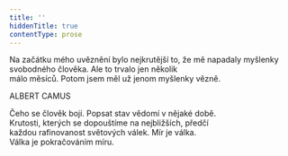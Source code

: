 ```yaml
---
title: ''
hiddenTitle: true
contentType: prose
---
```


<section>

Na začátku mého uvěznění bylo nejkrutější to, že mě napadaly myšlenky svobodného člověka. Ale to trvalo jen několik  
málo měsíců. Potom jsem měl už jenom myšlenky vězně.

ALBERT CAMUS

Čeho se člověk bojí. Popsat stav vědomí v nějaké době.  
Krutosti, kterých se dopouštíme na nejbližších, předčí  
každou rafinovanost světových válek. Mír je válka.  
Válka je pokračováním míru.

</section>
